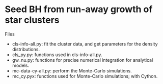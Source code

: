 # Seed BH from run-away growth of star clusters

Files
- cls-info-all.py: fit the cluster data, and get parameters for the density distributions.
- cls_py.py: functions used in cls-info-all.py.
- gw_nu.py: functions for precise numerical integration for analytical models.
- mc-data-cy-all.py: perform the Monte-Carlo simulations.
- mc_cy.pyx: functions used for Monte-Carlo simulations; with Cython.
